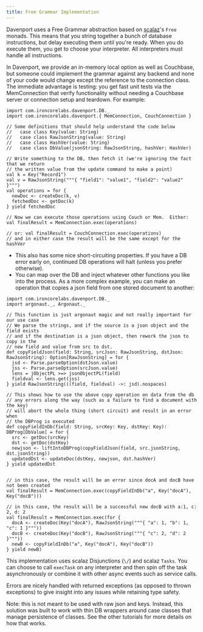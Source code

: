 ```yaml
---
title: Free Grammar Implementation
---
```


Davenport uses a Free Grammar abstraction based on [scalaz](https://github.com/scalaz/scalaz)'s `Free` monads. This means that you string together a bunch of database instructions, but delay executing them until you're ready.  When you do execute them, you get to choose your interpreter.  All interpreters must handle all instructions.

In Davenport, we provide an in-memory local option as well as Couchbase, but someone could implement the grammar against any backend and none of your code would change except the reference to the connection class.  The immediate advantage is testing: you get fast unit tests via the MemConnection that verify functionality without needing a Couchbase server or connection setup and teardown.  For example:

```tut:silent
import com.ironcorelabs.davenport.DB._
import com.ironcorelabs.davenport.{ MemConnection, CouchConnection }

// Some definitions that should help understand the code below
//   case class Key(value: String)
//   case class RawJsonString(value: String)
//   case class HashVer(value: String)
//   case class DbValue(jsonString: RawJsonString, hashVer: HashVer)

// Write something to the DB, then fetch it (we're ignoring the fact that we return
// the written value from the update command to make a point)
val k = Key("Record1")
val v = RawJsonString("""{ "field1": "value1", "field2": "value2" }""")
val operations = for {
  newDoc <- createDoc(k, v)
  fetchedDoc <- getDoc(k)
} yield fetchedDoc

// Now we can execute those operations using Couch or Mem.  Either:
val finalResult = MemConnection.exec(operations)

// or: val finalResult = CouchConnection.exec(operations)
// and in either case the result will be the same except for the hashVer
```

* This also has some nice short-circuiting properties. If you have a DB error early on, continued DB operations will halt (unless you prefer otherwise).
* You can map over the DB and inject whatever other functions you like into the process.  As a more complex example, you can make an operation that copies a json field from one stored document to another:

```tut
import com.ironcorelabs.davenport.DB._
import argonaut._, Argonaut._

// This function is just argonaut magic and not really important for our use case
// We parse the strings, and if the source is a json object and the field exists
// and if the destination is a json object, then rework the json to copy in the
// new field and value from src to dst.
def copyFieldJson(field: String, srcJson: RawJsonString, dstJson: RawJsonString): Option[RawJsonString] = for {
  jsd <- Parse.parseOption(dstJson.value)
  jss <- Parse.parseOption(srcJson.value)
  lens = jObjectPL >=> jsonObjectPL(field)
  fieldval <- lens.get(jss)
} yield RawJsonString(((field, fieldval) ->: jsd).nospaces)

// This shows how to use the above copy operation on data from the db
// any errors along the way (such as a failure to find a document with the key)
// will abort the whole thing (short circuit) and result in an error when
// the DBProg is executed
def copyFieldInDb(field: String, srcKey: Key, dstKey: Key): DBProg[DbValue] = for {
  src <- getDoc(srcKey)
  dst <- getDoc(dstKey)
  newjson <- liftIntoDBProg(copyFieldJson(field, src.jsonString, dst.jsonString))
  updatedDst <- updateDoc(dstKey, newjson, dst.hashVer)
} yield updatedDst


// in this case, the result will be an error since docA and docB have not been created
val finalResult = MemConnection.exec(copyFieldInDb("a", Key("docA"), Key("docB")))

// in this case, the result will be a successful new docB with a:1, c: 2, d: 2
val finalResult = MemConnection.exec(for {
  docA <- createDoc(Key("docA"), RawJsonString("""{ "a": 1, "b": 1, "c": 1 }"""))
  docB <- createDoc(Key("docB"), RawJsonString("""{ "c": 2, "d": 2 }"""))
  newB <- copyFieldInDb("a", Key("docA"), Key("docB"))
} yield newB)
```

This implementation uses scalaz Disjunctions (`\/`) and scalaz `Tasks`. You can choose to call `execTask` on any interpreter and then spin off the task asynchronously or combine it with other async events such as service calls.

Errors are nicely handled with returned exceptions (as opposed to thrown exceptions) to give insight into any issues while retaining type safety.

Note: this is not meant to be used with raw json and keys. Instead, this solution was built to work with thin DB wrappers around case classes that manage persistence of classes.  See the other tutorials for more details on how that works.

